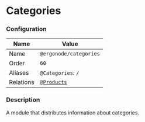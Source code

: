 # Categories

### Configuration

| Name          | Value                    |
|---------------|--------------------------|
| Name          | `@ergonode/categories`   |
| Order         | `60`                     |
| Aliases       | `@Categories`: `/`       |
| Relations     | [`@Products`][module-products]  |

### Description

A module that distributes information about categories.

[module-products]: frontend/modules/products